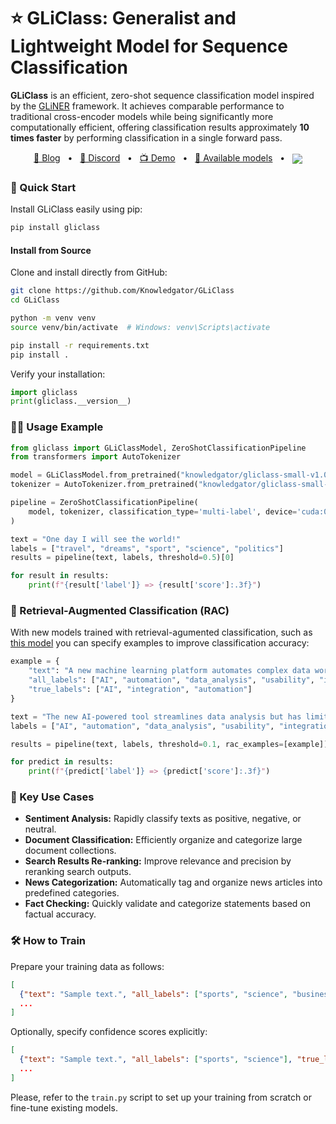 # ⭐ GLiClass: Generalist and Lightweight Model for Sequence Classification

**GLiClass** is an efficient, zero-shot sequence classification model inspired by the [GLiNER](https://github.com/urchade/GLiNER/tree/main) framework. It achieves comparable performance to traditional cross-encoder models while being significantly more computationally efficient, offering classification results approximately **10 times faster** by performing classification in a single forward pass.

<p align="center">
    <a href="https://medium.com/@knowledgrator/pushing-zero-shot-classification-to-the-limit-696a2403032f">📄 Blog</a>
    <span>&nbsp;&nbsp;•&nbsp;&nbsp;</span>
    <a href="https://discord.gg/dkyeAgs9DG">📢 Discord</a>
    <span>&nbsp;&nbsp;•&nbsp;&nbsp;</span>
    <a href="https://huggingface.co/spaces/knowledgator/GLiClass_SandBox">📺 Demo</a>
    <span>&nbsp;&nbsp;•&nbsp;&nbsp;</span>
    <a href="https://huggingface.co/models?sort=trending&search=gliclass">🤗 Available models</a>
    <span>&nbsp;&nbsp;•&nbsp;&nbsp;</span>
    <a href="https://colab.research.google.com/github/Knowledgator/GLiClass/blob/main/finetuning.ipynb">
        <img align="center" src="https://colab.research.google.com/assets/colab-badge.svg" />
    </a>
</p>

### 🚀 Quick Start

Install GLiClass easily using pip:

```bash
pip install gliclass
```

#### Install from Source

Clone and install directly from GitHub:

```bash
git clone https://github.com/Knowledgator/GLiClass
cd GLiClass

python -m venv venv
source venv/bin/activate  # Windows: venv\Scripts\activate

pip install -r requirements.txt
pip install .
```

Verify your installation:

```python
import gliclass
print(gliclass.__version__)
```

### 🧑‍💻 Usage Example

```python
from gliclass import GLiClassModel, ZeroShotClassificationPipeline
from transformers import AutoTokenizer

model = GLiClassModel.from_pretrained("knowledgator/gliclass-small-v1.0")
tokenizer = AutoTokenizer.from_pretrained("knowledgator/gliclass-small-v1.0")

pipeline = ZeroShotClassificationPipeline(
    model, tokenizer, classification_type='multi-label', device='cuda:0'
)

text = "One day I will see the world!"
labels = ["travel", "dreams", "sport", "science", "politics"]
results = pipeline(text, labels, threshold=0.5)[0]

for result in results:
    print(f"{result['label']} => {result['score']:.3f}")
```

### 🌟 Retrieval-Augmented Classification (RAC)

With new models trained with retrieval-agumented classification, such as [this model](https://huggingface.co/knowledgator/gliclass-base-v2.0-rac-init) you can specify examples to improve classification accuracy:

```python
example = {
    "text": "A new machine learning platform automates complex data workflows but faces integration issues.",
    "all_labels": ["AI", "automation", "data_analysis", "usability", "integration"],
    "true_labels": ["AI", "integration", "automation"]
}

text = "The new AI-powered tool streamlines data analysis but has limited integration capabilities."
labels = ["AI", "automation", "data_analysis", "usability", "integration"]

results = pipeline(text, labels, threshold=0.1, rac_examples=[example])[0]

for predict in results:
    print(f"{predict['label']} => {predict['score']:.3f}")
```

### 🎯 Key Use Cases

- **Sentiment Analysis:** Rapidly classify texts as positive, negative, or neutral.
- **Document Classification:** Efficiently organize and categorize large document collections.
- **Search Results Re-ranking:** Improve relevance and precision by reranking search outputs.
- **News Categorization:** Automatically tag and organize news articles into predefined categories.
- **Fact Checking:** Quickly validate and categorize statements based on factual accuracy.

### 🛠️ How to Train

Prepare your training data as follows:

```json
[
  {"text": "Sample text.", "all_labels": ["sports", "science", "business"], "true_labels": ["sports"]},
  ...
]
```

Optionally, specify confidence scores explicitly:

```json
[
  {"text": "Sample text.", "all_labels": ["sports", "science"], "true_labels": {"sports": 0.9}},
  ...
]
```

Please, refer to the `train.py` script to set up your training from scratch or fine-tune existing models.
